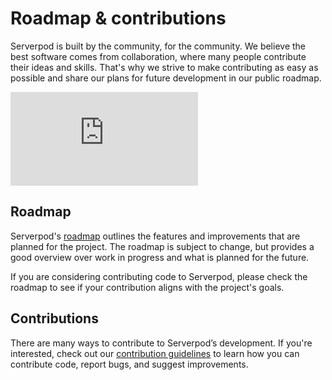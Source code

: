 # Roadmap & contributions

Serverpod is built by the community, for the community. We believe the best software comes from collaboration, where many people contribute their ideas and skills. That's why we strive to make contributing as easy as possible and share our plans for future development in our public roadmap.

<div style={{ position : 'relative', paddingBottom : '56.25%', height : '0' }}><iframe style={{ position : 'absolute', top : '0', left : '0', width : '100%', height : '100%' }} width="560" height="315" src="https://www.youtube-nocookie.com/embed/V3CqPx4jykE" title="YouTube video player" frameborder="0" allow="accelerometer; autoplay; clipboard-write; encrypted-media; gyroscope; picture-in-picture" allowfullscreen></iframe></div>

## Roadmap

Serverpod's [roadmap](https://github.com/orgs/serverpod/projects/4) outlines the features and improvements that are planned for the project. The roadmap is subject to change, but provides a good overview over work in progress and what is planned for the future.

If you are considering contributing code to Serverpod, please check the roadmap to see if your contribution aligns with the project's goals.

## Contributions

There are many ways to contribute to Serverpod’s development. If you're interested, check out our [contribution guidelines](https://github.com/serverpod/serverpod/blob/main/CONTRIBUTING.md) to learn how you can contribute code, report bugs, and suggest improvements.
